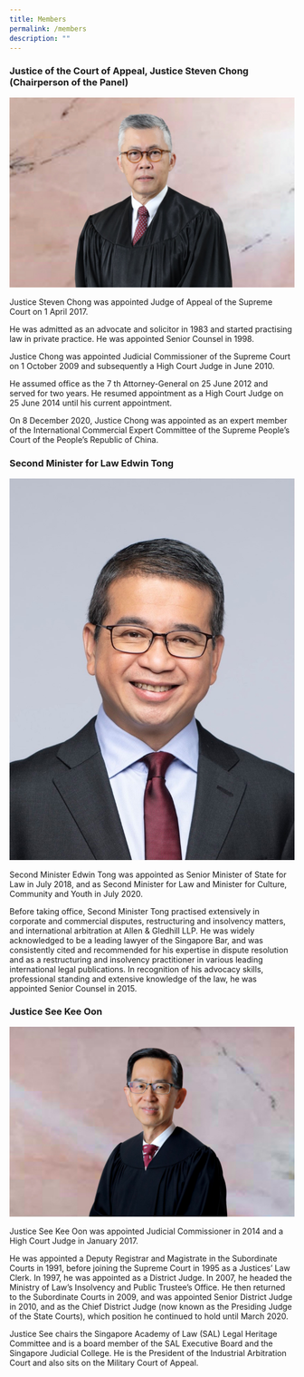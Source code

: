 ```yaml
---
title: Members
permalink: /members
description: ""
---
```

### **Justice of the Court of Appeal, Justice Steven Chong (Chairperson of the Panel)**

![](/images/Bio%20photos/JCA%20Steven%20Chong.jpeg)

Justice Steven Chong was appointed Judge of Appeal of the Supreme Court on 1 April 2017.

He was admitted as an advocate and solicitor in 1983 and started practising law in private practice. He was appointed Senior Counsel in 1998.

Justice Chong was appointed Judicial Commissioner of the Supreme Court on 1 October 2009 and subsequently a High Court Judge in June 2010.

He assumed office as the 7 th Attorney-General on 25 June 2012 and served for two years. He resumed appointment as a High Court Judge on 25 June 2014 until his current appointment.

On 8 December 2020, Justice Chong was appointed as an expert member of the International Commercial Expert Committee of the Supreme People’s Court of the People’s Republic of China.

### **Second Minister for Law Edwin Tong**

![](/images/Bio%20photos/Edwin%20Tong%20-%20Formal%20(Cropped).jpeg)

Second Minister Edwin Tong was appointed as Senior Minister of State for Law in July 2018, and as Second Minister for Law and Minister for Culture, Community and Youth in July 2020.  

Before taking office, Second Minister Tong practised extensively in corporate and commercial disputes, restructuring and insolvency matters, and international arbitration at Allen & Gledhill LLP. He was widely acknowledged to be a leading lawyer of the Singapore Bar, and was consistently cited and recommended for his expertise in dispute resolution and as a restructuring and insolvency practitioner in various leading international legal publications. In recognition of his advocacy skills, professional standing and extensive knowledge of the law, he was appointed Senior Counsel in 2015.

### **Justice See Kee Oon**

![](/images/Bio%20photos/Justice%20See%20Kee%20Oon.jpeg)

Justice See Kee Oon was appointed Judicial Commissioner in 2014 and a High Court Judge in January 2017. 

He was appointed a Deputy Registrar and Magistrate in the Subordinate Courts in 1991, before joining the Supreme Court in 1995 as a Justices’ Law Clerk. In 1997, he was appointed  as a District Judge. In 2007, he headed the Ministry of Law’s Insolvency and Public Trustee’s Office. He then returned to the Subordinate Courts in 2009, and was appointed Senior District Judge in 2010, and as the Chief District Judge (now known as the Presiding Judge of the State Courts), which position he continued to hold until March 2020. 

Justice See chairs the Singapore Academy of Law (SAL) Legal Heritage Committee and is a board member of the SAL Executive Board and the Singapore Judicial College. He is the President of the Industrial Arbitration Court and also sits on the Military Court of Appeal.